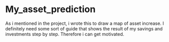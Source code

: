 # My_asset_prediction
As i mentioned in the project, i wrote this to draw a map of asset increase.  I definitely need some sort of guide that shows the result of my savings and investments step by step. Therefore i can get motivated. 
